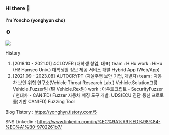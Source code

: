 ### Hi there 👋

#### I'm Yoncho (yonghyun cho) 
####
#### :D 

<img src="https://img.shields.io/badge/표시할이름-색상?style=for-the-badge&logo=42&logoColor=#000000">

History
1. [2018.10 - 2021.01] 4CLOVER (대학생 창업, 대표)
team : HiHu
work : HiHu (Hi! Hanseo Univ.) 대학생활 정보 제공 서비스 개발
         Hybrid App (Web/App)
3. [2021.09 - 2023.08] AUTOCRYPT (자율주행 보안 기업, 개발자)
team : 자동차 보안 위협 연구소(Vehicle Threat Research Lab.) Vehicle.Solution그룹 Vehicle.Fuzzer팀 (現 Vehicle.Rex팀)
work : 아우토크립트 - SecurityFuzzer / 현대차 - CAN(FD) Fuzzer 
자동차 퍼징 도구 개발, UDS(ECU 진단 통신 프로토콜)기반 CAN(FD) Fuzzing Tool


Blog
Tistory : https://yonghyn.tistory.com/5

SNS
Linkedin : https://www.linkedin.com/in/%EC%9A%A9%ED%98%84-%EC%A1%B0-9702261b7/


<!--
**yoncho/yoncho** is a ✨ _special_ ✨ repository because its `README.md` (this file) appears on your GitHub profile.

Here are some ideas to get you started:

- 🔭 I’m currently working on ...
- 🌱 I’m currently learning ...
- 👯 I’m looking to collaborate on ...
- 🤔 I’m looking for help with ...
- 💬 Ask me about ...
- 📫 How to reach me: ...
- 😄 Pronouns: ...
- ⚡ Fun fact: ...
-->
